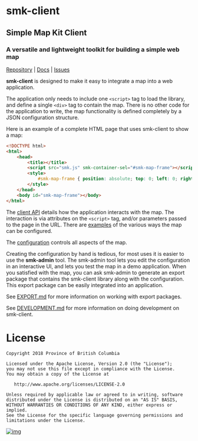 # smk-client
## Simple Map Kit Client
### A versatile and lightweight toolkit for building a simple web map

[Repository](https://github.com/bcgov/smk-client)
|
[Docs](https://bcgov.github.io/smk-client/)
|
[Issues](https://github.com/bcgov/smk/issues)

**smk-client** is designed to make it easy to integrate a map into a web application.

The application only needs to include one `<script>` tag to load the library, and define a single `<div>` tag to contain the map.
There is no other code for the application to write, the map functionality is defined completely by a JSON configuration structure.

Here is an example of a complete HTML page that uses smk-client to show a map:

```html
<!DOCTYPE html>
<html>
    <head>
        <title></title>
        <script src="smk.js" smk-container-sel="#smk-map-frame"></script>
        <style>
            #smk-map-frame { position: absolute; top: 0; left: 0; right: 0; bottom: 0; margin: 0; padding: 0; }
        </style>
    </head>
    <body id="smk-map-frame"></body>
</html>
```

The [client API](https://bcgov.github.io/smk-client/SMK-Client-API) details how the application interacts with the map. 
The interaction is via attributes on the `<script>` tag, and/or parameters passed to the page in the URL.
There are [examples](https://bcgov.github.io/smk-client/SMK-Client-API-Examples) of the various ways the map can be configured.

The [configuration](https://bcgov.github.io/smk-client/SMK-Client-Configuration) controls all aspects of the map.

Creating the configuration by hand is tedious, for most uses it is easier to use the **smk-admin** tool.
The smk-admin tool lets you edit the configuration in an interactive UI, and lets you test the map in a demo application.
When you satisfied with the map, you can ask smk-admin to generate an export package that contains the smk-client library along with the configuration.
This export package can be easily integrated into an application.

See [EXPORT.md](EXPORT.md) for more information on working with export packages.

See [DEVELOPMENT.md](DEVELOPMENT.md) for more information on doing development on smk-client.

# License
```
Copyright 2018 Province of British Columbia

Licensed under the Apache License, Version 2.0 (the "License");
you may not use this file except in compliance with the License.
You may obtain a copy of the License at

   http://www.apache.org/licenses/LICENSE-2.0

Unless required by applicable law or agreed to in writing, software
distributed under the License is distributed on an "AS IS" BASIS,
WITHOUT WARRANTIES OR CONDITIONS OF ANY KIND, either express or implied.
See the License for the specific language governing permissions and
limitations under the License.
```

[![img](https://img.shields.io/badge/Lifecycle-Maturing-007EC6)](https://github.com/bcgov/repomountie/blob/master/doc/lifecycle-badges.md)
